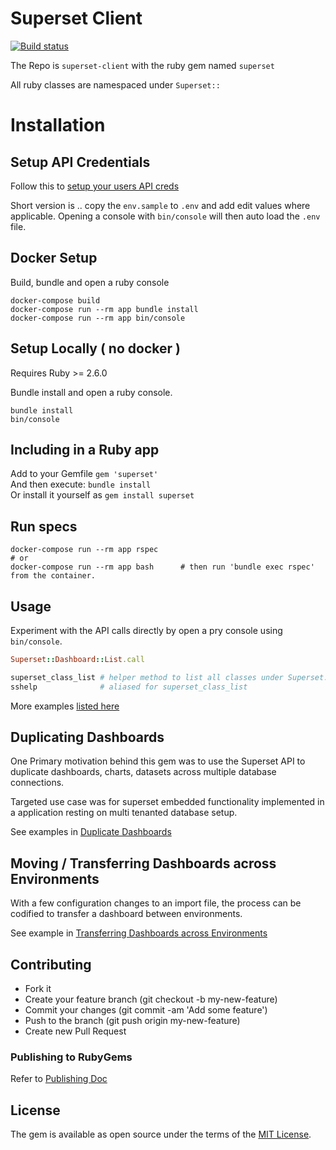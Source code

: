 # Superset Client

[![Build status](https://badge.buildkite.com/fc7ee4a03e119a5d859472865fc0bdc9a6e46d51b7f5b8cd62.svg)](https://buildkite.com/jobready/superset-client)

The Repo is `superset-client` with the ruby gem named `superset`

All ruby classes are namespaced under `Superset::`

# Installation

## Setup API Credentials

Follow this to [setup your users API creds](https://github.com/rdytech/superset-client/tree/develop/doc/setting_up_personal_api_credentials.md)

Short version is .. copy the `env.sample` to `.env` and add edit values where applicable.  Opening a console with `bin/console` will then auto load the `.env` file.

## Docker Setup

Build, bundle and open a ruby console

```
docker-compose build
docker-compose run --rm app bundle install
docker-compose run --rm app bin/console
```

## Setup Locally ( no docker ) 

Requires Ruby >= 2.6.0 

Bundle install and open a ruby console.

```
bundle install
bin/console
```

## Including in a Ruby app

Add to your Gemfile `gem 'superset'`  
And then execute: `bundle install`  
Or install it yourself as `gem install superset`

## Run specs

```
docker-compose run --rm app rspec
# or 
docker-compose run --rm app bash      # then run 'bundle exec rspec' from the container.
```


## Usage

Experiment with the API calls directly by open a pry console using  `bin/console`.

```ruby
Superset::Dashboard::List.call

superset_class_list # helper method to list all classes under Superset::
sshelp              # aliased for superset_class_list
```

More examples [listed here](https://github.com/rdytech/superset-client/tree/develop/doc/usage.md)


## Duplicating Dashboards

One Primary motivation behind this gem was to use the Superset API to duplicate dashboards, charts, datasets across multiple database connections.

Targeted use case was for superset embedded functionality implemented in a application resting on multi tenanted database setup.

See examples in [Duplicate Dashboards](https://github.com/rdytech/superset-client/tree/develop/doc/duplicate_dashboards.md)

## Moving / Transferring Dashboards across Environments

With a few configuration changes to an import file, the process can be codified to transfer a dashboard between environments.

See example in [Transferring Dashboards across Environments](https://github.com/rdytech/superset-client/tree/develop/doc/migrating_dashboards_across_environments.md)

## Contributing

- Fork it
- Create your feature branch (git checkout -b my-new-feature)
- Commit your changes (git commit -am 'Add some feature')
- Push to the branch (git push origin my-new-feature)
- Create new Pull Request



### Publishing to RubyGems

Refer to [Publishing Doc](https://github.com/rdytech/superset-client/tree/develop/doc/publishing.md)

## License

The gem is available as open source under the terms of the [MIT License](https://opensource.org/licenses/MIT).
